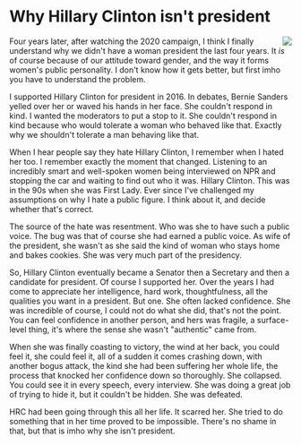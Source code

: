 # Why Hillary Clinton isn't president
<img src="http://scripting.com/images/2020/03/11/hillaryClinton.png" border="0" align="right">Four years later, after watching the 2020 campaign, I think I finally understand why we didn't have a woman president the last four years. It <i>is</i> of course because of our attitude toward gender, and the way it forms women's public personality. I don't know how it gets better, but first imho you have to understand the problem. 

I supported Hillary Clinton for president in 2016. In debates, Bernie Sanders yelled over her or waved his hands in her face. She couldn't respond in kind. I wanted the moderators to put a stop to it. She couldn't respond in kind because who would tolerate a woman who behaved like that. Exactly why we shouldn't tolerate a man behaving like that.

When I hear people say they hate Hillary Clinton, I remember when I hated her too. I remember exactly the moment that changed. Listening to an incredibly smart and well-spoken women being interviewed on NPR and stopping the car and waiting to find out who it was. Hillary Clinton. This was in the 90s when she was First Lady. Ever since I've challenged my assumptions on why I hate a public figure. I think about it, and decide whether that's correct. 

The source of the hate was resentment. Who was she to have such a public voice. The bug was that of course she had earned a public voice. As wife of the president, she wasn't as she said the kind of woman who stays home and bakes cookies. She was very much part of the presidency. 

So, Hillary Clinton eventually became a Senator then a Secretary and then a candidate for president. Of course I supported her. Over the years I had come to appreciate her intelligence, hard work, thoughtfulness, all the qualities you want in a president. But one. She often lacked confidence. She was incredible of course, I could not do what she did, that's not the point. You can feel confidence in another person, and hers was fragile, a surface-level thing, it's where the sense she wasn't "authentic" came from. 

When she was finally coasting to victory, the wind at her back, you could feel it, she could feel it, all of a sudden it comes crashing down, with another bogus attack, the kind she had been suffering her whole life, the process that knocked her confidence down so thoroughly. She collapsed. You could see it in every speech, every interview. She was doing a great job of trying to hide it, but it couldn't be hidden. She was defeated. 

HRC had been going through this all her life. It scarred her. She tried to do something that in her time proved to be impossible. There's no shame in that, but that is imho why she isn't president. 

